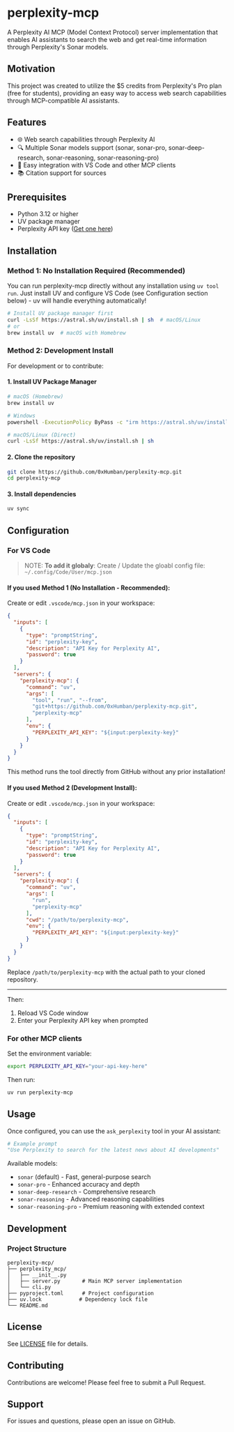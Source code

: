 # perplexity-mcp

A Perplexity AI MCP (Model Context Protocol) server implementation that enables AI assistants to search the web and get real-time information through Perplexity's Sonar models.


## Motivation

This project was created to utilize the $5 credits from Perplexity's Pro plan (free for students), providing an easy way to access web search capabilities through MCP-compatible AI assistants.


## Features

- 🌐 Web search capabilities through Perplexity AI
- 🔍 Multiple Sonar models support (sonar, sonar-pro, sonar-deep-research, sonar-reasoning, sonar-reasoning-pro)
- 🚀 Easy integration with VS Code and other MCP clients
- 📚 Citation support for sources

## Prerequisites

- Python 3.12 or higher
- UV package manager
- Perplexity API key ([Get one here](https://www.perplexity.ai/settings/api))

## Installation

### Method 1: No Installation Required (Recommended)

You can run perplexity-mcp directly without any installation using `uv tool run`. Just install UV and configure VS Code (see Configuration section below) - uv will handle everything automatically!

```sh
# Install UV package manager first
curl -LsSf https://astral.sh/uv/install.sh | sh  # macOS/Linux
# or
brew install uv  # macOS with Homebrew
```

### Method 2: Development Install

For development or to contribute:

#### 1. Install UV Package Manager

```sh
# macOS (Homebrew)
brew install uv

# Windows
powershell -ExecutionPolicy ByPass -c "irm https://astral.sh/uv/install.ps1 | iex"

# macOS/Linux (Direct)
curl -LsSf https://astral.sh/uv/install.sh | sh
```

#### 2. Clone the repository

```sh
git clone https://github.com/0xHumban/perplexity-mcp.git
cd perplexity-mcp
```

#### 3. Install dependencies

```sh
uv sync
```

## Configuration

### For VS Code

>NOTE: **To add it globaly**: Create / Update the gloabl config file: `~/.config/Code/User/mcp.json`

#### If you used Method 1 (No Installation - Recommended):

Create or edit `.vscode/mcp.json` in your workspace:

```json
{
  "inputs": [
    {
      "type": "promptString",
      "id": "perplexity-key",
      "description": "API Key for Perplexity AI",
      "password": true
    }
  ],
  "servers": {
    "perplexity-mcp": {
      "command": "uv",
      "args": [
        "tool", "run", "--from",
        "git+https://github.com/0xHumban/perplexity-mcp.git",
        "perplexity-mcp"
      ],
      "env": {
        "PERPLEXITY_API_KEY": "${input:perplexity-key}"
      }
    }
  }
}
```

This method runs the tool directly from GitHub without any prior installation!

#### If you used Method 2 (Development Install):

Create or edit `.vscode/mcp.json` in your workspace:

```json
{
  "inputs": [
    {
      "type": "promptString",
      "id": "perplexity-key",
      "description": "API Key for Perplexity AI",
      "password": true
    }
  ],
  "servers": {
    "perplexity-mcp": {
      "command": "uv",
      "args": [
        "run",
        "perplexity-mcp"
      ],
      "cwd": "/path/to/perplexity-mcp",
      "env": {
        "PERPLEXITY_API_KEY": "${input:perplexity-key}"
      }
    }
  }
}
```

Replace `/path/to/perplexity-mcp` with the actual path to your cloned repository.

---

Then:
1. Reload VS Code window
2. Enter your Perplexity API key when prompted

### For other MCP clients

Set the environment variable:

```sh
export PERPLEXITY_API_KEY="your-api-key-here"
```

Then run:

```sh
uv run perplexity-mcp
```

## Usage

Once configured, you can use the `ask_perplexity` tool in your AI assistant:

```python
# Example prompt
"Use Perplexity to search for the latest news about AI developments"
```

Available models:
- `sonar` (default) - Fast, general-purpose search
- `sonar-pro` - Enhanced accuracy and depth
- `sonar-deep-research` - Comprehensive research
- `sonar-reasoning` - Advanced reasoning capabilities
- `sonar-reasoning-pro` - Premium reasoning with extended context

## Development

### Project Structure

```
perplexity-mcp/
├── perplexity_mcp/
│   ├── __init__.py
│   ├── server.py       # Main MCP server implementation
│   └── cli.py
├── pyproject.toml      # Project configuration
├── uv.lock            # Dependency lock file
└── README.md
```


## License

See [LICENSE](LICENSE) file for details.

## Contributing

Contributions are welcome! Please feel free to submit a Pull Request.

## Support

For issues and questions, please open an issue on GitHub.
